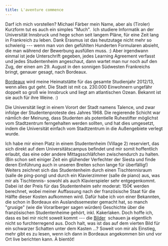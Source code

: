 ```yaml
---
title: L'aventure commence
---
```


Darf ich mich vorstellen? Michael Färber mein Name, aber als (Tiroler) Kurzform tut es auch ein simples "Much".  Ich studiere Informatik an der Universität Innsbruck und hege schon seit langem Pläne, für eine Zeit lang in Frankreich zu leben. Dank Erasmus ist das heutzutage nicht mehr so schwierig --- wenn man von den gefühlten Hunderten Formularen absieht, die man während der Bewerbung ausfüllen muss. :) Aber irgendwann einmal ist jede Unterschrift gegeben, jedes Learning Agreement verfasst und jedes Studentenheim angeschaut, dann wartet man nur noch auf den Zug, der einen am 29. August in den sonnigen Südwesten Frankreichs bringt, genauer gesagt, nach Bordeaux.

[Bordeaux](http://de.wikipedia.org/wiki/Bordeaux) wird meine Heimatstätte für das gesamte Studienjahr 2012/13, wenn alles gut geht. Die Stadt ist mit ca. 230.000 Einwohnern ungefähr doppelt so groß wie Innsbruck und liegt am atlantischen Ozean. Bekannt ist sie auch für ihre Weine. :)

Die Universität liegt in einem Vorort der Stadt namens Talence, und zwar infolge der Studentenproteste des Jahres 1968. Die regierende Schicht war nämlich der Meinung, dass Studenten als potentielle Ruhestifter möglichst vom Stadtzentrum ferngehalten werden sollten, und hat dies umgesetzt, indem die Universität einfach vom Stadtzentrum in die Außengebiete verlegt wurde.


Ich habe mir einen Platz in einem Studentenheim (Village 2) reserviert, das sich direkt auf dem Universitätscampus befindet und mir somit hoffentlich erlaubt, das eine oder andere Mittagsschläfchen zwischendurch zu halten. (Bin schon seit einiger Zeit ein glühender Verfechter der Siesta und finde deren Einführung auch in unseren Breiten schon lange für überfällig!) Weiters zeichnet sich das Studentenheim durch einen Tischtennisraum (salle de ping-pong) und durch ein Klavierzimmer (salle de piano) aus, was mir als Tischtennis- sowohl als auch Klavierspieler sehr entgegenkommt. Dabei ist der Preis für das Studentenheim sehr moderat: 150€ werden berechnet, wobei meiner Auffassung nach der französische Staat für die Hälfte dieser Kosten aufkommen wird. Dafür habe ich von einer Bekannten, die schon in Bordeaux ein Auslandssemester gemacht hat, so manch "grusige" (wie die Vorarlberger sagen würden) Geschichte über die französischen Studentenheime gehört, inkl. Kakerlaken. Doch hoffe ich, dass es bei mir nicht soweit kommt --- die [Bilder](http://www.crous-bordeaux.fr/residences-villages-gironde/village-2.html)  schauen ja eigentlich nicht so furchterregend aus. Doch halt, was ist das auf dem vierten Bild für ein schwarzer Schatten unter dem Kasten ...?
Soweit von mir als Einstieg, mehr gibt es zu lesen, wenn ich dann in Bordeaux angekommen bin und vor Ort live berichten kann. À bientôt!
